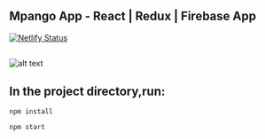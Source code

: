 ## Mpango App - React | Redux | Firebase App 

[![Netlify Status](https://api.netlify.com/api/v1/badges/bd61b597-3340-42c0-8034-fec893095749/deploy-status)](https://app.netlify.com/sites/relaxed-boyd-b5aed2/deploys)

##

![alt text](https://github.com/ClintPy/mpango-app-react-redux-firebase/blob/master/mpango.png)

## In the project directory,run:

`npm install`

`npm start`

